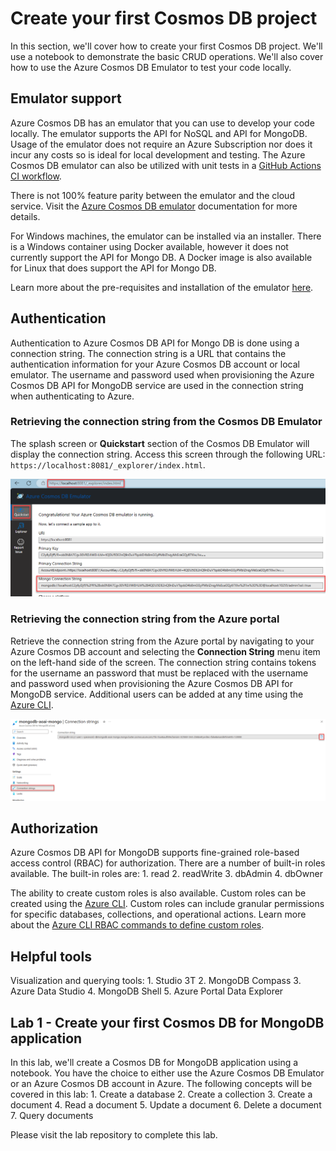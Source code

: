 # Create your first Cosmos DB project

In this section, we'll cover how to create your first Cosmos DB project. We'll use a notebook to demonstrate the basic CRUD operations. We'll also cover how to use the Azure Cosmos DB Emulator to test your code locally.

## Emulator support

Azure Cosmos DB has an emulator that you can use to develop your code locally. The emulator supports the API for NoSQL and API for MongoDB. Usage of the emulator does not require an Azure Subscription nor does it incur any costs so is ideal for local development and testing. The Azure Cosmos DB emulator can also be utilized with unit tests in a [GitHub Actions CI workflow](https://learn.microsoft.com/en-us/azure/cosmos-db/how-to-develop-emulator?tabs=windows%2Cpython&pivots=api-mongodb#use-the-emulator-in-a-github-actions-ci-workflow).

There is not 100% feature parity between the emulator and the cloud service. Visit the [Azure Cosmos DB emulator](https://learn.microsoft.com/en-us/azure/cosmos-db/emulator) documentation for more details.

For Windows machines, the emulator can be installed via an installer. There is a Windows container using Docker available, however it does not currently support the API for Mongo DB. A Docker image is also available for Linux that does support the API for Mongo DB.

Learn more about the pre-requisites and installation of the emulator [here](https://learn.microsoft.com/en-us/azure/cosmos-db/how-to-develop-emulator?tabs=windows%2Cpython&pivots=api-mongodb).

## Authentication

Authentication to Azure Cosmos DB API for Mongo DB is done using a connection string. The connection string is a URL that contains the authentication information for your Azure Cosmos DB account or local emulator. The username and password used when provisioning the Azure Cosmos DB API for MongoDB service are used in the connection string when authenticating to Azure.

### Retrieving the connection string from the Cosmos DB Emulator

The splash screen or **Quickstart** section of the Cosmos DB Emulator will display the connection string. Access this screen through the following URL: `https://localhost:8081/_explorer/index.html`.

![The Azure Cosmos DB emulator screen displays with the local host url, the Quickstart tab, and the Mongo connection string highlighted.](media/emulator_connection_string.png)

### Retrieving the connection string from the Azure portal

Retrieve the connection string from the Azure portal by navigating to your Azure Cosmos DB account and selecting the **Connection String** menu item on the left-hand side of the screen. The connection string contains tokens for the username an password that must be replaced with the username and password used when provisioning the Azure Cosmos DB API for MongoDB service. Additional users can be added at any time using the [Azure CLI](https://learn.microsoft.com/en-us/cli/azure/cosmosdb/mongodb/user?view=azure-cli-latest).

![The Azure CosmosDb API for MongoDB Connection strings screen displays with the copy button next to the connection string highlighted.](media/azure_connection_string.png)

## Authorization

Azure Cosmos DB API for MongoDB supports fine-grained role-based access control (RBAC) for authorization. There are a number of built-in roles available. The built-in roles are:
    1. read
    2. readWrite
    3. dbAdmin
    4. dbOwner

The ability to create custom roles is also available. Custom roles can be created using the [Azure CLI](https://learn.microsoft.com/en-us/azure/cosmos-db/mongodb/how-to-setup-rbac). Custom roles can include granular permissions for specific databases, collections, and operational actions. Learn more about the [Azure CLI RBAC commands to define custom roles](https://learn.microsoft.com/en-us/azure/cosmos-db/mongodb/how-to-setup-rbac#azure-cli-rbac-commands).

## Helpful tools

Visualization and querying tools:
    1. Studio 3T
    2. MongoDB Compass
    3. Azure Data Studio
    4. MongoDB Shell
    5. Azure Portal Data Explorer

## Lab 1 - Create your first Cosmos DB for MongoDB application

In this lab, we'll create a Cosmos DB for MongoDB application using a notebook. You have the choice to either use the Azure Cosmos DB Emulator or an Azure Cosmos DB account in Azure. The following concepts will be covered in this lab:
    1. Create a database
    2. Create a collection
    3. Create a document
    4. Read a document
    5. Update a document
    6. Delete a document
    7. Query documents

Please visit the lab repository to complete this lab.
